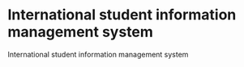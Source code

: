 # International student information management system
International student information management system